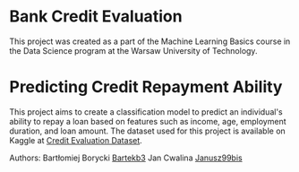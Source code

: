 # Bank Credit Evaluation
This project was created as a part of the Machine Learning Basics course 
in the Data Science program at the Warsaw University of Technology.

# Predicting Credit Repayment Ability

This project aims to create a classification model to predict an individual's ability to repay a loan based on features such as income, age, employment duration, and loan amount. 
The dataset used for this project is available on Kaggle at [Credit Evaluation Dataset](https://www.kaggle.com/datasets/heinereugene/credit-evaluation).

Authors:
Bartłomiej Borycki [Bartekb3](https://github.com/Bartekb3)
Jan Cwalina [Janusz99bis](https://github.com/Janusz99bis)
